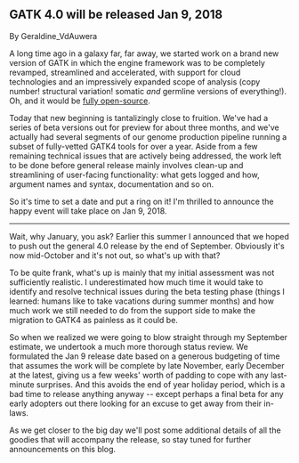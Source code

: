 ## GATK 4.0 will be released Jan 9, 2018

By Geraldine_VdAuwera

<p>A long time ago in a galaxy far, far away, we started work on a brand new version of GATK in which the engine framework was to be completely revamped, streamlined and accelerated, with support for cloud technologies and an impressively expanded scope of analysis (copy number! structural variation! somatic <em>and</em> germline versions of everything!). Oh, and it would be <a rel="nofollow" href="https://software.broadinstitute.org/gatk/blog?id=9645">fully open-source</a>.</p>

<p>Today that new beginning is tantalizingly close to fruition. We've had a series of beta versions out for preview for about three months, and we've actually had several segments of our genome production pipeline running a subset of fully-vetted GATK4 tools for over a year. Aside from a few remaining technical issues that are actively being addressed, the work left to be done before general release mainly involves clean-up and streamlining of user-facing functionality: what gets logged and how, argument names and syntax, documentation and so on.</p>

<p>So it's time to set a date and put a ring on it! I'm thrilled to announce the happy event will take place on Jan 9, 2018.</p>

<hr></hr><p>Wait, why January, you ask? Earlier this summer I announced that we hoped to push out the general 4.0 release by the end of September. Obviously it's now mid-October and it's not out, so what's up with that?</p>

<p>To be quite frank, what's up is mainly that my initial assessment was not sufficiently realistic. I underestimated how much time it would take to identify and resolve technical issues during the beta testing phase (things I learned: humans like to take vacations during summer months) and how much work we still needed to do from the support side to make the migration to GATK4 as painless as it could be.</p>

<p>So when we realized we were going to blow straight through my September estimate, we undertook a much more thorough status review. We formulated the Jan 9 release date based on a generous budgeting of time that assumes the work will be complete by late November, early December at the latest, giving us a few weeks' worth of padding to cope with any last-minute surprises. And this avoids the end of year holiday period, which is a bad time to release anything anyway -- except perhaps a final beta for any early adopters out there looking for an excuse to get away from their in-laws.</p>

<p>As we get closer to the big day we'll post some additional details of all the goodies that will accompany the release, so stay tuned for further announcements on this blog.</p>
